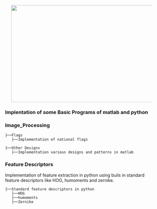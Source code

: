 <div align="center" style="margin: 20px">
  <img src="https://www.utia.cas.cz/files/ZoiLogo.png" height="320" width="700">
</div>

### <p>Implentation of some Basic Programs of matlab and python </p>

### Image_Processing

```
├──Flags
   ├──Implementation of national flags   
```
```
├──Other Designs
   ├──Implementation various designs and patterns in matlab
```

### Feature Descriptors
Implementation of feature extraction in python using buils in standard feature descriptors like HOG, humoments and
zernike.
```
├──Standard feature descriptors in python
   ├──HOG
   ├──humoments
   ├──Zernike
```
